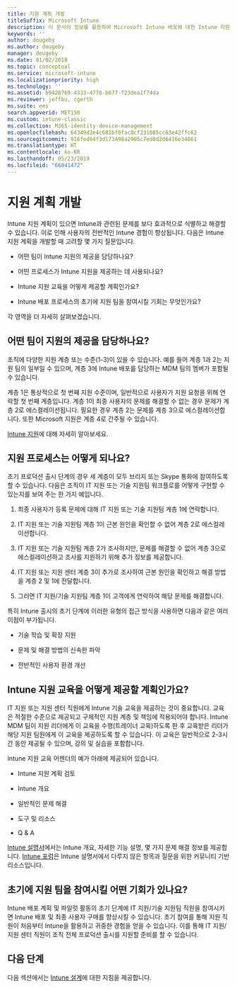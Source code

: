 ```yaml
---
title: 지원 계획 개발
titleSuffix: Microsoft Intune
description: 이 문서의 정보를 활용하여 Microsoft Intune 배포에 대한 Intune 지원 계획을 개발할 수 있습니다.
keywords: ''
author: dougeby
ms.author: dougeby
manager: dougeby
ms.date: 01/02/2018
ms.topic: conceptual
ms.service: microsoft-intune
ms.localizationpriority: high
ms.technology: ''
ms.assetid: b9428769-4333-4778-b677-f23dea1f74da
ms.reviewer: jeffbu, cgerth
ms.suite: ems
search.appverid: MET150
ms.custom: intune-classic
ms.collection: M365-identity-device-management
ms.openlocfilehash: 64349d2e4c681bf0fac8cf231085cc63e42ffc62
ms.sourcegitcommit: 916fed64f3d173498a2905c7ed8d2d6416e34061
ms.translationtype: HT
ms.contentlocale: ko-KR
ms.lasthandoff: 05/23/2019
ms.locfileid: "66041472"
---
```

# <a name="develop-a-support-plan"></a>지원 계획 개발

Intune 지원 계획이 있으면 Intune과 관련된 문제를 보다 효과적으로 식별하고 해결할 수 있습니다. 이로 인해 사용자의 전반적인 Intune 경험이 향상됩니다. 다음은 Intune 지원 계획을 개발할 때 고려할 몇 가지 질문입니다.

-   어떤 팀이 Intune 지원의 제공을 담당하나요?

-   어떤 프로세스가 Intune 지원을 제공하는 데 사용되나요?

-   Intune 지원 교육을 어떻게 제공할 계획인가요?

-   Intune 배포 프로세스의 초기에 지원 팀을 참여시킬 기회는 무엇인가요?

각 영역을 더 자세히 살펴보겠습니다.

## <a name="which-teams-are-responsible-for-providing-support"></a>어떤 팀이 지원의 제공을 담당하나요?

조직에 다양한 지원 계층 또는 수준(1-3)이 있을 수 있습니다. 예를 들어 계층 1과 2는 지원 팀의 일부일 수 있으며, 계층 3에 Intune 배포를 담당하는 MDM 팀의 멤버가 포함될 수 있습니다.

계층 1은 통상적으로 첫 번째 지원 수준이며, 일반적으로 사용자가 지원 요청을 위해 연락할 첫 번째 계층입니다. 계층 1이 최종 사용자의 문제를 해결할 수 없는 경우 문제가 계층 2로 에스컬레이션됩니다. 필요한 경우 계층 2는 문제를 계층 3으로 에스컬레이션합니다. 또한 Microsoft 지원은 계층 4로 간주될 수 있습니다.

[Intune 지원](/intune/get-support)에 대해 자세히 알아보세요.

## <a name="what-is-the-support-process"></a>지원 프로세스는 어떻게 되나요?

초기 프로덕션 출시 단계의 경우 세 계층이 모두 브리지 또는 Skype 통화에 참여하도록 할 수 있습니다. 다음은 조직이 IT 지원 또는 기술 지원팀 워크플로를 어떻게 구현할 수 있는지를 보여 주는 한 가지 예입니다.

1.  최종 사용자가 등록 문제에 대해 IT 지원 또는 기술 지원팀 계층 1에 연락합니다.

2.  IT 지원 또는 기술 지원팀 계층 1이 근본 원인을 확인할 수 없어 계층 2로 에스컬레이션합니다.

3.  IT 지원 또는 기술 지원팀 계층 2가 조사하지만, 문제를 해결할 수 없어 계층 3으로 에스컬레이션하고 조사를 지원하기 위해 추가 정보를 제공합니다.

4.  IT 지원 또는 지원 센터 계층 3이 추가로 조사하여 근본 원인을 확인하고 해결 방법을 계층 2 및 1에 전달합니다.

5.  그러면 IT 지원/기술 지원팀 계층 1이 고객에게 연락하여 해당 문제를 해결합니다.

특히 Intune 출시의 초기 단계에 이러한 유형의 접근 방식을 사용하면 다음과 같은 여러 이점이 부가됩니다.

-   기술 학습 및 확장 지원

-   문제 및 해결 방법의 신속한 파악

-   전반적인 사용자 환경 개선

## <a name="how-you-plan-to-provide-intune-support-training"></a>Intune 지원 교육을 어떻게 제공할 계획인가요?

IT 지원 또는 지원 센터 직원에게 Intune 기술 교육을 제공하는 것이 중요합니다. 교육은 적절한 수준으로 제공되고 구체적인 지원 계층 및 책임에 적용되어야 합니다. Intune MDM 팀이 지원 리더에게 이 교육을 수행(트레이너 교육)하도록 한 후 교육받은 리더가 해당 지원 팀원에게 이 교육을 제공하도록 할 수 있습니다. 이 교육은 일반적으로 2-3시간 동안 제공될 수 있으며, 강의 및 실습을 포함합니다.

Intune 지원 교육 어젠더의 예가 아래에 제공되어 있습니다.

-   Intune 지원 계획 검토

-   Intune 개요

-   일반적인 문제 해결

-   도구 및 리소스

-   Q & A

[Intune 설명서](https://docs.microsoft.com/intune/)에서는 Intune 개요, 자세한 기능 설명, 몇 가지 문제 해결 정보를 제공합니다. [Intune 포럼](https://social.technet.microsoft.com/Forums/home)은 Intune 설명서에서 다루지 않은 항목과 질문을 위한 커뮤니티 기반 리소스입니다.

## <a name="what-opportunities-are-there-to-involve-the-support-team-earlier"></a>초기에 지원 팀을 참여시킬 어떤 기회가 있나요?

Intune 배포 계획 및 파일럿 활동의 초기 단계에 IT 지원/기술 지원팀 직원을 참여시키면 Intune 배포 및 최종 사용자 구매를 향상시킬 수 있습니다. 초기 참여를 통해 지원 직원이 처음부터 Intune을 활용하고 귀중한 경험을 얻을 수 있습니다. 이를 통해 IT 지원/지원 센터 직원이 조직 전체 프로덕션 출시를 지원할 준비를 할 수 있습니다.

## <a name="next-step"></a>다음 단계

다음 섹션에서는 [Intune 설계](planning-guide-design.md)에 대한 지침을 제공합니다.
